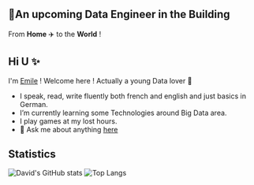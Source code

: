 ## :rocket:An upcoming Data Engineer in the Building
From **Home** :airplane: to the **World** !

## Hi U :sparkles:

I'm [Emile](https://peuks.github.io/capture) ! Welcome here ! Actually a young Data lover :sparkling_heart: 

* I speak, read, write fluently both french and english and just basics in German.
* I’m currently learning some Technologies around Big Data area.
* I play games at my lost hours.
* 💬 Ask me about anything [here](https://peuks.github.io/capture/contact)

## Statistics
![David's GitHub stats](https://github-readme-stats.vercel.app/api?username=peuks)
![Top Langs](https://github-readme-stats.vercel.app/api/top-langs/?username=peuks&layout=compact)
 
<a href="https://peuks.github.io/capture">
</a>
